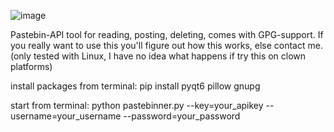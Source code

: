 ![image](https://github.com/billylarsson/pastebinner/assets/59517785/d0640878-117f-4e9b-939e-32734d6f8976)


Pastebin-API tool for reading, posting, deleting, comes with GPG-support.
If you really want to use this you'll figure out how this works, else contact me. (only tested with Linux, I have no idea what happens if try this on clown platforms)



install packages from terminal: pip install pyqt6 pillow gnupg

start from terminal: python pastebinner.py --key=your_apikey --username=your_username --password=your_password
